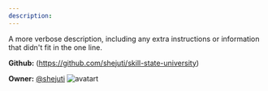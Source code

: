 ```yaml
---
description: 
---
```

A more verbose description, including any extra instructions or
information that didn't fit in the one line.

**Github:** (https://github.com/shejuti/skill-state-university)

**Owner:** [@shejuti](https://github.com/shejuti) ![avatart](https://avatars1.githubusercontent.com/u/43919656?v=4)

